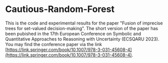 # Cautious-Random-Forest
This is the code and experimental results for the paper "Fusion of imprecise trees for set-valued decision-making".
The short version of the paper has been pubished in the 17th European Conference on Symbolic and Quantitative Approaches to Reasoning with Uncertainty (ECSQARU 2023). 
You may find the conference paper via the link [https://link.springer.com/book/10.1007/978-3-031-45608-4](https://link.springer.com/book/10.1007/978-3-031-45608-4). 
